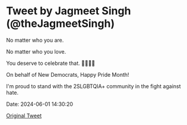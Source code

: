 # Tweet by Jagmeet Singh (@theJagmeetSingh)

No matter who you are.

No matter who you love.

You deserve to celebrate that. 🏳️‍🌈🏳️‍⚧️

On behalf of New Democrats, Happy Pride Month!

I'm proud to stand with the 2SLGBTQIA+ community in the fight against hate.

Date: 2024-06-01 14:30:20

[Original Tweet](https://x.com/theJagmeetSingh/status/1796912166559199662)
